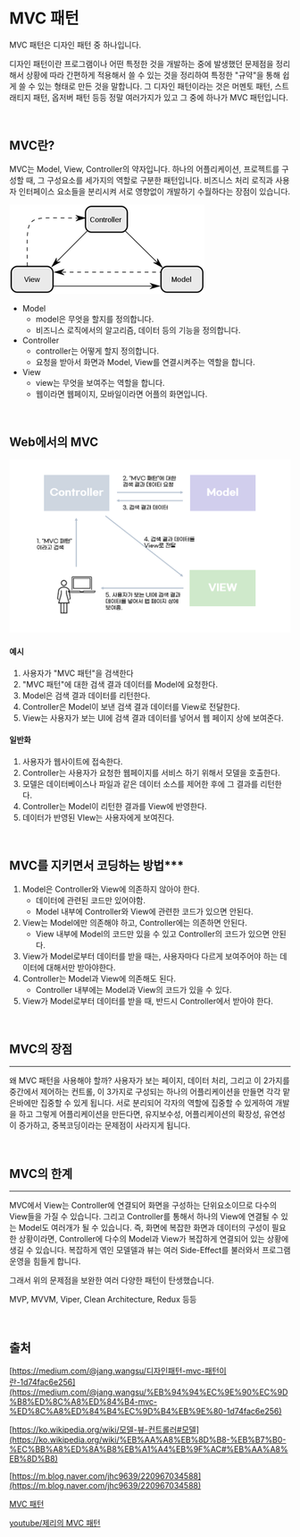 # MVC 패턴

MVC 패턴은 디자인 패턴 중 하나입니다. 

디자인 패턴이란 프로그램이나 어떤 특정한 것을 개발하는 중에 발생했던 문제점을 정리해서 상황에 따라 간편하게 적용해서 쓸 수 있는 것을 정리하여 특정한 "규약"을 통해 쉽게 쓸 수 있는 형태로 만든 것을 말합니다. 그 디자인 패턴이라는 것은 머멘토 패턴, 스트래티지 패턴, 옵저버 패턴 등등 정말 여러가지가 있고 그 중에 하나가 MVC 패턴입니다.

<br>

## MVC란?

MVC는 Model, View, Controller의 약자입니다. 하나의 어플리케이션, 프로젝트를 구성할 때, 그 구성요소를 세가지의 역할로 구분한 패턴입니다. 비즈니스 처리 로직과 사용자 인터페이스 요소들을 분리시켜 서로 영향없이 개발하기 수월하다는 장점이 있습니다.

![MVC_img](https://github.com/Butterfly-effect-19/Study_for_Beginner/blob/main/image/mvc.png)

- Model
    - model은 무엇을 할지를 정의합니다.
    - 비즈니스 로직에서의 알고리즘, 데이터 등의 기능을 정의합니다.
- Controller
    - controller는 어떻게 할지 정의합니다.
    - 요청을 받아서 화면과 Model, View를 연결시켜주는 역할을 합니다.
- View
    - view는 무엇을 보여주는 역할을 합니다.
    - 웹이라면 웹페이지, 모바일이라면 어플의 화면입니다.

<br>

## Web에서의 MVC

![MVCexplain.png](https://github.com/Butterfly-effect-19/Study_for_Beginner/blob/main/image/MVCexplain.png)

#### 예시

1. 사용자가 "MVC 패턴"을 검색한다
2. "MVC 패턴"에 대한 검색 결과 데이터를 Model에 요청한다.
3. Model은 검색 결과 데이터를 리턴한다.
4. Controller은 Model이 보낸 검색 결과 데이터를 View로 전달한다.
5. View는 사용자가 보는 UI에 검색 결과 데이터를 넣어서 웹 페이지 상에 보여준다.

#### 일반화

1. 사용자가 웹사이트에 접속한다. 
2. Controller는 사용자가 요청한 웹페이지를 서비스 하기 위해서 모델을 호출한다. 
3. 모델은 데이터베이스나 파일과 같은 데이터 소스를 제어한 후에 그 결과를 리턴한다.
4. Controller는 Model이 리턴한 결과를 View에 반영한다. 
5. 데이터가 반영된 VIew는 사용자에게 보여진다.

<br>

## MVC를 지키면서 코딩하는 방법***

1. Model은 Controller와 View에 의존하지 않아야 한다. 
    - 데이터에 관련된 코드만 있어야함.
    - Model 내부에 Controller와 View에 관련한 코드가 있으면 안된다.
2. View는 Model에만 의존해야 하고, Controller에는 의존하면 안된다. 
    - View 내부에 Model의 코드만 있을 수 있고 Controller의 코드가 있으면 안된다.
3. View가 Model로부터 데이터를 받을 때는, 사용자마다 다르게 보여주어야 하는 데이터에 대해서만 받아야한다. 
4. Controller는 Model과 View에 의존해도 된다. 
    - Controller 내부에는 Model과 View의 코드가 있을 수 있다.
5. View가 Model로부터 데이터를 받을 때, 반드시 Controller에서 받아야 한다.

<br>

## MVC의 장점

---

왜 MVC 패턴을 사용해야 할까? 사용자가 보는 페이지, 데이터 처리, 그리고 이 2가지를 중간에서 제어하는 컨트롤, 이 3가지로 구성되는 하나의 어플리케이션을 만들면 각각 맡은바에만 집중할 수 있게 됩니다. 서로 분리되어 각자의 역할에 집중할 수 있게하여 개발을 하고 그렇게 어플리케이션을 만든다면, 유지보수성, 어플리케이션의 확장성, 유연성이 증가하고, 중복코딩이라는 문제점이 사라지게 됩니다.

<br>

## MVC의 한계

---

MVC에서 View는 Controller에 연결되어 화면을 구성하는 단위요소이므로 다수의 View들을 가질 수 있습니다. 그리고 Controller를 통해서 하나의 View에 연결될 수 있는 Model도 여러개가 될 수 있습니다. 즉, 화면에 복잡한 화면과 데이터의 구성이 필요한 상황이라면, Controller에 다수의 Model과 View가 복잡하게 연결되어 있는 상황에 생길 수 있습니다. 복잡하게 엮인 모델델과 뷰는 여러 Side-Effect를 불러와서 프로그램 운영을 힘들게 합니다.

그래서 위의 문제점을 보완한 여러 다양한 패턴이 탄생했습니다.

MVP, MVVM, Viper, Clean Architecture, Redux 등등

<br>

## 출처

[https://medium.com/@jang.wangsu/디자인패턴-mvc-패턴이란-1d74fac6e256](https://medium.com/@jang.wangsu/%EB%94%94%EC%9E%90%EC%9D%B8%ED%8C%A8%ED%84%B4-mvc-%ED%8C%A8%ED%84%B4%EC%9D%B4%EB%9E%80-1d74fac6e256)

[https://ko.wikipedia.org/wiki/모델-뷰-컨트롤러#모델](https://ko.wikipedia.org/wiki/%EB%AA%A8%EB%8D%B8-%EB%B7%B0-%EC%BB%A8%ED%8A%B8%EB%A1%A4%EB%9F%AC#%EB%AA%A8%EB%8D%B8)

[https://m.blog.naver.com/jhc9639/220967034588](https://m.blog.naver.com/jhc9639/220967034588)

[MVC 패턴](https://jaeseongdev.github.io/development/2021/02/21/MVC_%ED%8C%A8%ED%84%B4/)

[youtube/제리의 MVC 패턴](https://youtu.be/ogaXW6KPc8I)
